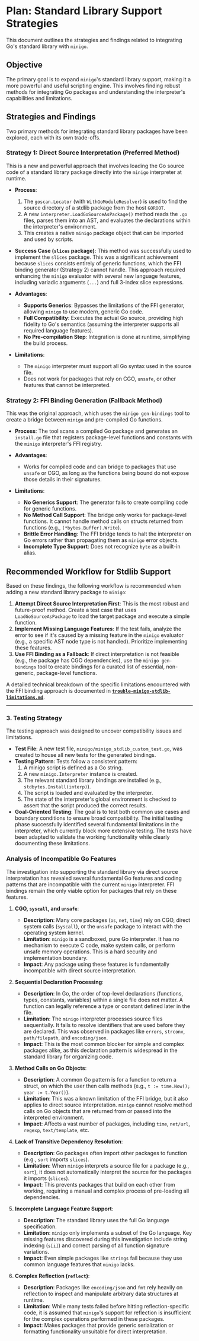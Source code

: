 # Plan: Standard Library Support Strategies

This document outlines the strategies and findings related to integrating Go's standard library with `minigo`.

## Objective

The primary goal is to expand `minigo`'s standard library support, making it a more powerful and useful scripting engine. This involves finding robust methods for integrating Go packages and understanding the interpreter's capabilities and limitations.

## Strategies and Findings

Two primary methods for integrating standard library packages have been explored, each with its own trade-offs.

### Strategy 1: Direct Source Interpretation (Preferred Method)

This is a new and powerful approach that involves loading the Go source code of a standard library package directly into the `minigo` interpreter at runtime.

- **Process**:
    1. The `goscan.Locator` (with `WithGoModuleResolver`) is used to find the source directory of a stdlib package from the host `GOROOT`.
    2. A new `interpreter.LoadGoSourceAsPackage()` method reads the `.go` files, parses them into an AST, and evaluates the declarations within the interpreter's environment.
    3. This creates a native `minigo` package object that can be imported and used by scripts.

- **Success Case (`slices` package)**: This method was successfully used to implement the `slices` package. This was a significant achievement because `slices` consists entirely of generic functions, which the FFI binding generator (Strategy 2) cannot handle. This approach required enhancing the `minigo` evaluator with several new language features, including variadic arguments (`...`) and full 3-index slice expressions.

- **Advantages**:
    - **Supports Generics**: Bypasses the limitations of the FFI generator, allowing `minigo` to use modern, generic Go code.
    - **Full Compatibility**: Executes the actual Go source, providing high fidelity to Go's semantics (assuming the interpreter supports all required language features).
    - **No Pre-compilation Step**: Integration is done at runtime, simplifying the build process.

- **Limitations**:
    - The `minigo` interpreter must support all Go syntax used in the source file.
    - Does not work for packages that rely on CGO, `unsafe`, or other features that cannot be interpreted.

### Strategy 2: FFI Binding Generation (Fallback Method)

This was the original approach, which uses the `minigo gen-bindings` tool to create a bridge between `minigo` and pre-compiled Go functions.

- **Process**: The tool scans a compiled Go package and generates an `install.go` file that registers package-level functions and constants with the `minigo` interpreter's FFI registry.

- **Advantages**:
    - Works for compiled code and can bridge to packages that use `unsafe` or CGO, as long as the functions being bound do not expose those details in their signatures.

- **Limitations**:
    - **No Generics Support**: The generator fails to create compiling code for generic functions.
    - **No Method Call Support**: The bridge only works for package-level functions. It cannot handle method calls on structs returned from functions (e.g., `(*bytes.Buffer).Write`).
    - **Brittle Error Handling**: The FFI bridge tends to halt the interpreter on Go errors rather than propagating them as `minigo` error objects.
    - **Incomplete Type Support**: Does not recognize `byte` as a built-in alias.

## Recommended Workflow for Stdlib Support

Based on these findings, the following workflow is recommended when adding a new standard library package to `minigo`:

1.  **Attempt Direct Source Interpretation First**: This is the most robust and future-proof method. Create a test case that uses `LoadGoSourceAsPackage` to load the target package and execute a simple function.
2.  **Implement Missing Language Features**: If the test fails, analyze the error to see if it's caused by a missing feature in the `minigo` evaluator (e.g., a specific AST node type is not handled). Prioritize implementing these features.
3.  **Use FFI Binding as a Fallback**: If direct interpretation is not feasible (e.g., the package has CGO dependencies), use the `minigo gen-bindings` tool to create bindings for a curated list of essential, non-generic, package-level functions.

A detailed technical breakdown of the specific limitations encountered with the FFI binding approach is documented in **[`trouble-minigo-stdlib-limitations.md`](./trouble-minigo-stdlib-limitations.md)**.

---

### 3. Testing Strategy

The testing approach was designed to uncover compatibility issues and limitations.

- **Test File**: A new test file, `minigo/minigo_stdlib_custom_test.go`, was created to house all new tests for the generated bindings.
- **Testing Pattern**: Tests follow a consistent pattern:
    1. A minigo script is defined as a Go string.
    2. A new `minigo.Interpreter` instance is created.
    3. The relevant standard library bindings are installed (e.g., `stdbytes.Install(interp)`).
    4. The script is loaded and evaluated by the interpreter.
    5. The state of the interpreter's global environment is checked to assert that the script produced the correct results.
- **Goal-Oriented Testing**: The goal is to test both common use cases and boundary conditions to ensure broad compatibility. The initial testing phase successfully identified several fundamental limitations in the interpreter, which currently block more extensive testing. The tests have been adapted to validate the working functionality while clearly documenting these limitations.

### Analysis of Incompatible Go Features

The investigation into supporting the standard library via direct source interpretation has revealed several fundamental Go features and coding patterns that are incompatible with the current `minigo` interpreter. FFI bindings remain the only viable option for packages that rely on these features.

1.  **CGO, `syscall`, and `unsafe`**:
    -   **Description**: Many core packages (`os`, `net`, `time`) rely on CGO, direct system calls (`syscall`), or the `unsafe` package to interact with the operating system kernel.
    -   **Limitation**: `minigo` is a sandboxed, pure Go interpreter. It has no mechanism to execute C code, make system calls, or perform unsafe memory operations. This is a hard security and implementation boundary.
    -   **Impact**: Any package using these features is fundamentally incompatible with direct source interpretation.

2.  **Sequential Declaration Processing**:
    -   **Description**: In Go, the order of top-level declarations (functions, types, constants, variables) within a single file does not matter. A function can legally reference a type or constant defined later in the file.
    -   **Limitation**: The `minigo` interpreter processes source files sequentially. It fails to resolve identifiers that are used before they are declared. This was observed in packages like `errors`, `strconv`, `path/filepath`, and `encoding/json`.
    -   **Impact**: This is the most common blocker for simple and complex packages alike, as this declaration pattern is widespread in the standard library for organizing code.

3.  **Method Calls on Go Objects**:
    -   **Description**: A common Go pattern is for a function to return a struct, on which the user then calls methods (e.g., `t := time.Now(); year := t.Year()`).
    -   **Limitation**: This was a known limitation of the FFI bridge, but it also applies to direct source interpretation. `minigo` cannot resolve method calls on Go objects that are returned from or passed into the interpreted environment.
    -   **Impact**: Affects a vast number of packages, including `time`, `net/url`, `regexp`, `text/template`, etc.

4.  **Lack of Transitive Dependency Resolution**:
    -   **Description**: Go packages often import other packages to function (e.g., `sort` imports `slices`).
    -   **Limitation**: When `minigo` interprets a source file for a package (e.g., `sort`), it does not automatically interpret the source for the packages it imports (`slices`).
    -   **Impact**: This prevents packages that build on each other from working, requiring a manual and complex process of pre-loading all dependencies.

5.  **Incomplete Language Feature Support**:
    -   **Description**: The standard library uses the full Go language specification.
    -   **Limitation**: `minigo` only implements a subset of the Go language. Key missing features discovered during this investigation include string indexing (`s[i]`) and correct parsing of all function signature variations.
    -   **Impact**: Even simple packages like `strings` fail because they use common language features that `minigo` lacks.

6.  **Complex Reflection (`reflect`)**:
    -   **Description**: Packages like `encoding/json` and `fmt` rely heavily on reflection to inspect and manipulate arbitrary data structures at runtime.
    -   **Limitation**: While many tests failed before hitting reflection-specific code, it is assumed that `minigo`'s support for reflection is insufficient for the complex operations performed in these packages.
    -   **Impact**: Makes packages that provide generic serialization or formatting functionality unsuitable for direct interpretation.
